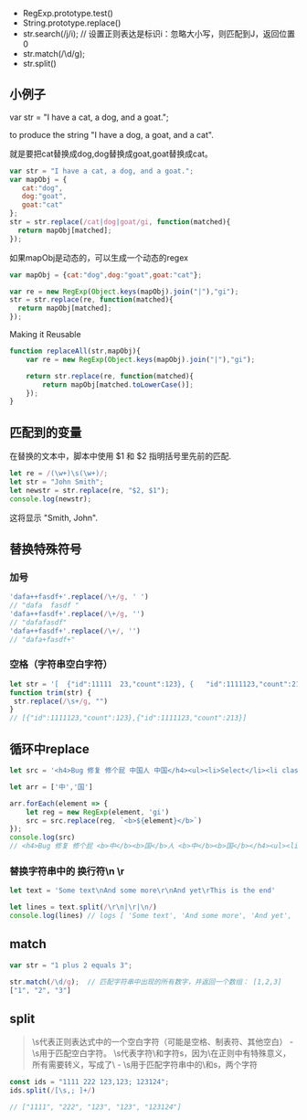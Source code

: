 - RegExp.prototype.test()
- String.prototype.replace() 
- str.search(/j/i);  // 设置正则表达是标识i：忽略大小写，则匹配到J，返回位置0
- str.match(/\d/g);
- str.split()

## 小例子
var str = "I have a cat, a dog, and a goat.";

to produce the string "I have a dog, a goat, and a cat".

就是要把cat替换成dog,dog替换成goat,goat替换成cat。
```js
var str = "I have a cat, a dog, and a goat.";
var mapObj = {
   cat:"dog",
   dog:"goat",
   goat:"cat"
};
str = str.replace(/cat|dog|goat/gi, function(matched){
  return mapObj[matched];
});
```
如果mapObj是动态的，可以生成一个动态的regex
```js
var mapObj = {cat:"dog",dog:"goat",goat:"cat"};

var re = new RegExp(Object.keys(mapObj).join("|"),"gi");
str = str.replace(re, function(matched){
  return mapObj[matched];
});
```
Making it Reusable
```js
function replaceAll(str,mapObj){
    var re = new RegExp(Object.keys(mapObj).join("|"),"gi");

    return str.replace(re, function(matched){
        return mapObj[matched.toLowerCase()];
    });
}
```

## 匹配到的变量
在替换的文本中，脚本中使用 $1 和 $2 指明括号里先前的匹配.
```js
let re = /(\w+)\s(\w+)/;
let str = "John Smith";
let newstr = str.replace(re, "$2, $1");
console.log(newstr);
```
这将显示 "Smith, John".

## 替换特殊符号
### 加号
```js
'dafa++fasdf+'.replace(/\+/g, ' ')
// "dafa  fasdf "
'dafa++fasdf+'.replace(/\+/g, '')
// "dafafasdf"
'dafa++fasdf+'.replace(/\+/, '')
// "dafa+fasdf+"
```

### 空格（字符串空白字符）
```js
let str = '[  {"id":11111  23,"count":123}, {   "id":1111123,"count":213}]';
function trim(str) {
 str.replace(/\s+/g, "")
}
// [{"id":1111123,"count":123},{"id":1111123,"count":213}]
```

## 循环中replace
```js
let src = '<h4>Bug 修复 修个屁 中国人 中国</h4><ul><li>Select</li><li class='

let arr = ['中','国']

arr.forEach(element => {
    let reg = new RegExp(element, 'gi')
    src = src.replace(reg, `<b>${element}</b>`)
});
console.log(src)
// <h4>Bug 修复 修个屁 <b>中</b><b>国</b>人 <b>中</b><b>国</b></h4><ul><li>Select</li><li class=
```

### 替换字符串中的 换行符\n \r
```js
let text = 'Some text\nAnd some more\r\nAnd yet\rThis is the end'

let lines = text.split(/\r\n|\r|\n/)
console.log(lines) // logs [ 'Some text', 'And some more', 'And yet', 'This is the end' ]
```

## match
```js
var str = "1 plus 2 equals 3";

str.match(/\d/g);  // 匹配字符串中出现的所有数字，并返回一个数组： [1,2,3]
["1", "2", "3"]
```

## split
> \s代表正则表达式中的一个空白字符（可能是空格、制表符、其他空白） -  \s用于匹配空白字符。
\\s代表字符\和字符s，因为\在正则中有特殊意义，所有需要转义，写成了\\   -  \\s用于匹配字符串中的\和s，两个字符

```js
const ids = "1111 222 123,123; 123124";
ids.split(/[\s,; ]+/)

// ["1111", "222", "123", "123", "123124"]
```